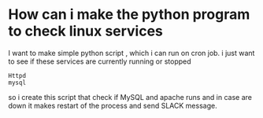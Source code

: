# How can i make the python program to check linux services

I want to make simple python script , which i can run on cron job. i just want to see if these services are currently running or stopped
```
Httpd
mysql
```
so i create this script that check if MySQL and apache runs and in case are down it makes restart of the process and send SLACK message.
